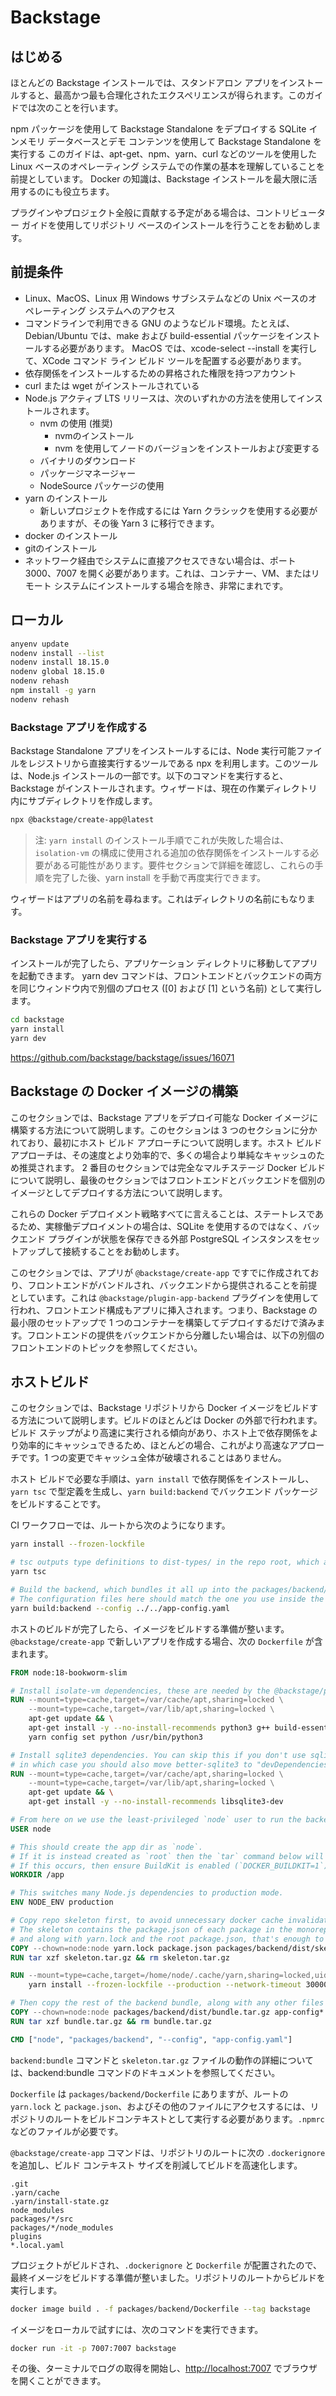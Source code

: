 # Backstage

## はじめる

ほとんどの Backstage インストールでは、スタンドアロン アプリをインストールすると、最高かつ最も合理化されたエクスペリエンスが得られます。このガイドでは次のことを行います。

npm パッケージを使用して Backstage Standalone をデプロイする
SQLite インメモリ データベースとデモ コンテンツを使用して Backstage Standalone を実行する
このガイドは、apt-get、npm、yarn、curl などのツールを使用した Linux ベースのオペレーティング システムでの作業の基本を理解していることを前提としています。 Docker の知識は、Backstage インストールを最大限に活用するのにも役立ちます。

プラグインやプロジェクト全般に貢献する予定がある場合は、コントリビューター ガイドを使用してリポジトリ ベースのインストールを行うことをお勧めします。

## 前提条件

- Linux、MacOS、Linux 用 Windows サブシステムなどの Unix ベースのオペレーティング システムへのアクセス
- コマンドラインで利用できる GNU のようなビルド環境。たとえば、Debian/Ubuntu では、make および build-essential パッケージをインストールする必要があります。 MacOS では、xcode-select --install を実行して、XCode コマンド ライン ビルド ツールを配置する必要があります。
- 依存関係をインストールするための昇格された権限を持つアカウント
- curl または wget がインストールされている
- Node.js アクティブ LTS リリースは、次のいずれかの方法を使用してインストールされます。
  - nvm の使用 (推奨)
    - nvmのインストール
    - nvm を使用してノードのバージョンをインストールおよび変更する
  - バイナリのダウンロード
  - パッケージマネージャー
  - NodeSource パッケージの使用
- yarn のインストール
  - 新しいプロジェクトを作成するには Yarn クラシックを使用する必要がありますが、その後 Yarn 3 に移行できます。
- docker のインストール
- gitのインストール
- ネットワーク経由でシステムに直接アクセスできない場合は、ポート 3000、7007 を開く必要があります。これは、コンテナー、VM、またはリモート システムにインストールする場合を除き、非常にまれです。

## ローカル

```bash
anyenv update
nodenv install --list
nodenv install 18.15.0
nodenv global 18.15.0
nodenv rehash
npm install -g yarn
nodenv rehash
```

### Backstage アプリを作成する

Backstage Standalone アプリをインストールするには、Node 実行可能ファイルをレジストリから直接実行するツールである npx を利用します。このツールは、Node.js インストールの一部です。以下のコマンドを実行すると、Backstage がインストールされます。ウィザードは、現在の作業ディレクトリ内にサブディレクトリを作成します。

```bash
npx @backstage/create-app@latest
```

> 注: `yarn install` のインストール手順でこれが失敗した場合は、`isolation-vm` の構成に使用される追加の依存関係をインストールする必要がある可能性があります。要件セクションで詳細を確認し、これらの手順を完了した後、yarn install を手動で再度実行できます。

ウィザードはアプリの名前を尋ねます。これはディレクトリの名前にもなります。

### Backstage アプリを実行する

インストールが完了したら、アプリケーション ディレクトリに移動してアプリを起動できます。 yarn dev コマンドは、フロントエンドとバックエンドの両方を同じウィンドウ内で別個のプロセス ([0] および [1] という名前) として実行します。

```bash
cd backstage
yarn install
yarn dev
```

https://github.com/backstage/backstage/issues/16071

## Backstage の Docker イメージの構築

このセクションでは、Backstage アプリをデプロイ可能な Docker イメージに構築する方法について説明します。このセクションは 3 つのセクションに分かれており、最初にホスト ビルド アプローチについて説明します。ホスト ビルド アプローチは、その速度とより効率的で、多くの場合より単純なキャッシュのため推奨されます。 2 番目のセクションでは完全なマルチステージ Docker ビルドについて説明し、最後のセクションではフロントエンドとバックエンドを個別のイメージとしてデプロイする方法について説明します。

これらの Docker デプロイメント戦略すべてに言えることは、ステートレスであるため、実稼働デプロイメントの場合は、SQLite を使用するのではなく、バックエンド プラグインが状態を保存できる外部 PostgreSQL インスタンスをセットアップして接続することをお勧めします。

このセクションでは、アプリが `@backstage/create-app` ですでに作成されており、フロントエンドがバンドルされ、バックエンドから提供されることを前提としています。これは `@backstage/plugin-app-backend` プラグインを使用して行われ、フロントエンド構成もアプリに挿入されます。つまり、Backstage の最小限のセットアップで 1 つのコンテナーを構築してデプロイするだけで済みます。フロントエンドの提供をバックエンドから分離したい場合は、以下の別個のフロントエンドのトピックを参照してください。

## ホストビルド

このセクションでは、Backstage リポジトリから Docker イメージをビルドする方法について説明します。ビルドのほとんどは Docker の外部で行われます。ビルド ステップがより高速に実行される傾向があり、ホスト上で依存関係をより効率的にキャッシュできるため、ほとんどの場合、これがより高速なアプローチです。1 つの変更でキャッシュ全体が破壊されることはありません。

ホスト ビルドで必要な手順は、`yarn install` で依存関係をインストールし、`yarn tsc` で型定義を生成し、`yarn build:backend` でバックエンド パッケージをビルドすることです。

CI ワークフローでは、ルートから次のようになります。

```bash
yarn install --frozen-lockfile

# tsc outputs type definitions to dist-types/ in the repo root, which are then consumed by the build
yarn tsc

# Build the backend, which bundles it all up into the packages/backend/dist folder.
# The configuration files here should match the one you use inside the Dockerfile below.
yarn build:backend --config ../../app-config.yaml
```

ホストのビルドが完了したら、イメージをビルドする準備が整います。`@backstage/create-app` で新しいアプリを作成する場合、次の `Dockerfile` が含まれます。

```dockerfile
FROM node:18-bookworm-slim

# Install isolate-vm dependencies, these are needed by the @backstage/plugin-scaffolder-backend.
RUN --mount=type=cache,target=/var/cache/apt,sharing=locked \
    --mount=type=cache,target=/var/lib/apt,sharing=locked \
    apt-get update && \
    apt-get install -y --no-install-recommends python3 g++ build-essential && \
    yarn config set python /usr/bin/python3

# Install sqlite3 dependencies. You can skip this if you don't use sqlite3 in the image,
# in which case you should also move better-sqlite3 to "devDependencies" in package.json.
RUN --mount=type=cache,target=/var/cache/apt,sharing=locked \
    --mount=type=cache,target=/var/lib/apt,sharing=locked \
    apt-get update && \
    apt-get install -y --no-install-recommends libsqlite3-dev

# From here on we use the least-privileged `node` user to run the backend.
USER node

# This should create the app dir as `node`.
# If it is instead created as `root` then the `tar` command below will fail: `can't create directory 'packages/': Permission denied`.
# If this occurs, then ensure BuildKit is enabled (`DOCKER_BUILDKIT=1`) so the app dir is correctly created as `node`.
WORKDIR /app

# This switches many Node.js dependencies to production mode.
ENV NODE_ENV production

# Copy repo skeleton first, to avoid unnecessary docker cache invalidation.
# The skeleton contains the package.json of each package in the monorepo,
# and along with yarn.lock and the root package.json, that's enough to run yarn install.
COPY --chown=node:node yarn.lock package.json packages/backend/dist/skeleton.tar.gz ./
RUN tar xzf skeleton.tar.gz && rm skeleton.tar.gz

RUN --mount=type=cache,target=/home/node/.cache/yarn,sharing=locked,uid=1000,gid=1000 \
    yarn install --frozen-lockfile --production --network-timeout 300000

# Then copy the rest of the backend bundle, along with any other files we might want.
COPY --chown=node:node packages/backend/dist/bundle.tar.gz app-config*.yaml ./
RUN tar xzf bundle.tar.gz && rm bundle.tar.gz

CMD ["node", "packages/backend", "--config", "app-config.yaml"]
```

`backend:bundle` コマンドと `skeleton.tar.gz` ファイルの動作の詳細については、backend:bundle コマンドのドキュメントを参照してください。

`Dockerfile` は `packages/backend/Dockerfile` にありますが、ルートの `yarn.lock` と `package.json`、およびその他のファイルにアクセスするには、リポジトリのルートをビルドコンテキストとして実行する必要があります。`.npmrc` などのファイルが必要です。

`@backstage/create-app` コマンドは、リポジトリのルートに次の `.dockerignore` を追加し、ビルド コンテキスト サイズを削減してビルドを高速化します。

```text
.git
.yarn/cache
.yarn/install-state.gz
node_modules
packages/*/src
packages/*/node_modules
plugins
*.local.yaml
```

プロジェクトがビルドされ、`.dockerignore` と `Dockerfile` が配置されたので、最終イメージをビルドする準備が整いました。リポジトリのルートからビルドを実行します。

```bash
docker image build . -f packages/backend/Dockerfile --tag backstage
```

イメージをローカルで試すには、次のコマンドを実行できます。

```bash
docker run -it -p 7007:7007 backstage
```

その後、ターミナルでログの取得を開始し、[http://localhost:7007](http://localhost:7007) でブラウザを開くことができます。
